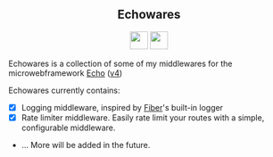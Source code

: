 <div align="center">
  <h2 align="center">
    Echowares
  </h2>

  <img height=32 src="https://forthebadge.com/images/badges/made-with-go.svg"/> <!-- Made with Go -->
  <img height=32 src="https://forthebadge.com/images/featured/featured-built-with-love.svg"/> <!-- Built with <3 -->
</div>

Echowares is a collection of some of my middlewares for the microwebframework [Echo](https://echo.labstack.com/) ([v4](https://github.com/labstack/echo))

Echowares currently contains:
- [x] Logging middleware, inspired by [Fiber](https://github.com/gofiber/fiber)'s built-in logger
- [x] Rate limiter middleware. Easily rate limit your routes with a simple, configurable middleware.
- ... More will be added in the future.
